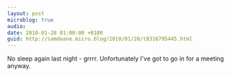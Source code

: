 ```yaml
---
layout: post
microblog: true
audio: 
date: 2010-01-28 01:00:00 +0100
guid: http://samdeane.micro.blog/2010/01/28/t8316795445.html
---
```

No sleep again last night - grrrr. Unfortunately I've got to go in for a meeting anyway.
